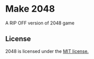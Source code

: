 # Make 2048
A RIP OFF version of 2048 game 


## License
2048 is licensed under the [MIT license.](https://github.com/gabrielecirulli/2048/blob/master/LICENSE.txt)

